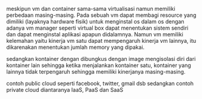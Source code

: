 meskipun vm dan container sama-sama virtualisasi namun memiliki perbedaan masing-masing. Pada sebuah vm dapat membagi resource yang dimiliki (layaknya hardware fisik) untuk menginstal os dalam os dengan adanya vm manager seperti virtual box dapat menentukan sistem sendiri dan dapat menginstal aplikasi apapun didalamnya. Namun vm memiliki kelemahan yaitu kinerja vm satu dapat mempengaruh kinerja vm lainnya, itu dikarenakan menentukan jumlah memory yang dipakai.

sedangkan kontainer dengan dibungkus dengan image mengisolasi diri dari kontainer lain sehingga ketika menjalankan kontainer satu, kontainer yang lainnya tidak terpengaruh sehingga memiliki kinerjanya masing-masing.

contoh public cloud seperti facebook, twitter, gmail  dsb sedangkan contoh private cloud diantaranya IaaS, PaaS dan SaaS
